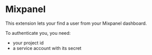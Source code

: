 # Mixpanel

This extension lets your find a user from your Mixpanel dashboard.

To authenticate you, you need:

- your project id
- a service account with its secret
